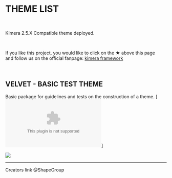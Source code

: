 
# THEME LIST

&nbsp;

Kimera 2.5.X  Compatible theme deployed.

&nbsp;

If you like this project, you would like to click on the ★ above this page<br />
and follow us on the official fanpage: [kimera framework](https://www.facebook.com/KimeraFramework/)



&nbsp;

## VELVET - BASIC TEST THEME

Basic package for guidelines and tests on the construction of a theme. [![DOWNLOAD](https://github.com/ShapeGroup/kimera-frontend-framework/raw/master/blueprint/themes/velvet%20theme/k-theme.zip)]

![](https://raw.githubusercontent.com/ShapeGroup/kimera-frontend-framework/master/blueprint/themes/velvet%20theme/themebanner.jpg)


---

Creators link @ShapeGroup
